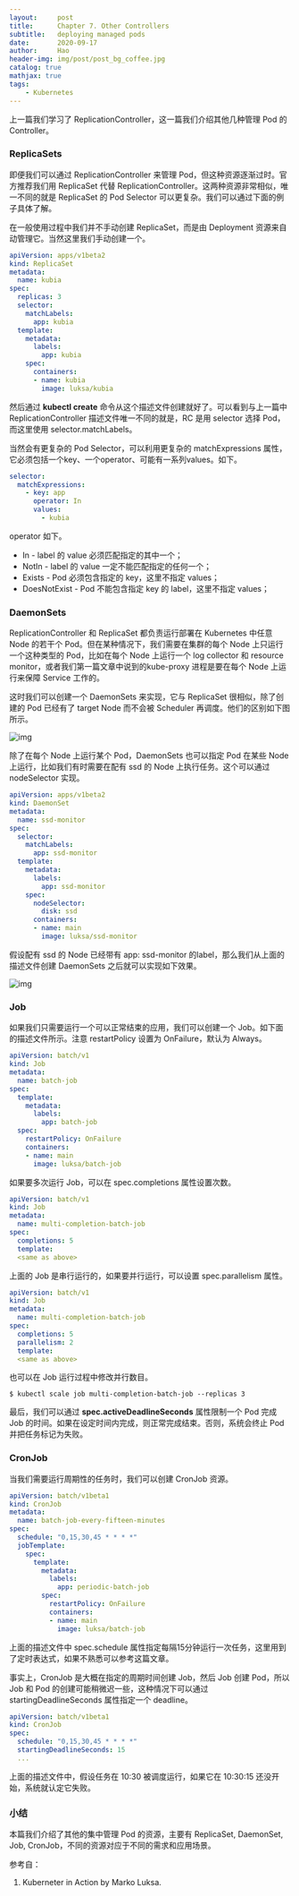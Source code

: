 ```yaml
---
layout:     post
title:      Chapter 7. Other Controllers
subtitle:   deploying managed pods
date:       2020-09-17
author:     Hao
header-img: img/post/post_bg_coffee.jpg
catalog: true
mathjax: true
tags:
    - Kubernetes
---
```


上一篇我们学习了 ReplicationController，这一篇我们介绍其他几种管理 Pod 的 Controller。

### ReplicaSets

即便我们可以通过 ReplicationController 来管理 Pod，但这种资源逐渐过时。官方推荐我们用 ReplicaSet 代替 ReplicationController。这两种资源非常相似，唯一不同的就是 ReplicaSet 的 Pod Selector 可以更复杂。我们可以通过下面的例子具体了解。

在一般使用过程中我们并不手动创建 ReplicaSet，而是由 Deployment 资源来自动管理它。当然这里我们手动创建一个。

```yml
apiVersion: apps/v1beta2
kind: ReplicaSet
metadata:
  name: kubia
spec:
  replicas: 3
  selector:
    matchLabels:
      app: kubia
  template:
    metadata:
      labels:
        app: kubia
    spec:
      containers:
      - name: kubia
        image: luksa/kubia
```

然后通过 **kubectl create** 命令从这个描述文件创建就好了。可以看到与上一篇中 ReplicationController 描述文件唯一不同的就是，RC 是用 selector 选择 Pod，而这里使用 selector.matchLabels。

当然会有更复杂的 Pod Selector，可以利用更复杂的 matchExpressions 属性，它必须包括一个key、一个operator、可能有一系列values。如下。

```yml
selector:
  matchExpressions:
    - key: app
      operator: In
      values:
        - kubia
```

operator 如下。

+ In - label 的 value 必须匹配指定的其中一个；
+ NotIn - label 的 value 一定不能匹配指定的任何一个；
+ Exists - Pod 必须包含指定的 key，这里不指定 values；
+ DoesNotExist - Pod 不能包含指定 key 的 label，这里不指定 values；

### DaemonSets

ReplicationController 和 ReplicaSet 都负责运行部署在 Kubernetes 中任意 Node 的若干个 Pod。但在某种情况下，我们需要在集群的每个 Node 上只运行一个这种类型的 Pod，比如在每个 Node 上运行一个 log collector 和 resource monitor，或者我们第一篇文章中说到的kube-proxy 进程是要在每个 Node 上运行来保障 Service 工作的。

这时我们可以创建一个 DaemonSets 来实现，它与 ReplicaSet 很相似，除了创建的 Pod 已经有了 target Node 而不会被 Scheduler 再调度。他们的区别如下图所示。

![img](/img/post/post_daemonset.png)

除了在每个 Node 上运行某个 Pod，DaemonSets 也可以指定 Pod 在某些 Node 上运行，比如我们有时需要在配有 ssd 的 Node 上执行任务。这个可以通过 nodeSelector 实现。

```yml
apiVersion: apps/v1beta2
kind: DaemonSet
metadata:
  name: ssd-monitor
spec:
  selector:
    matchLabels:
      app: ssd-monitor
  template:
    metadata:
      labels:
        app: ssd-monitor
    spec:
      nodeSelector:
        disk: ssd
      containers:
      - name: main
        image: luksa/ssd-monitor
```

假设配有 ssd 的 Node 已经带有 app: ssd-monitor 的label，那么我们从上面的描述文件创建 DaemonSets 之后就可以实现如下效果。

![img](/img/post/post_ssd_monitor.png)

### Job

如果我们只需要运行一个可以正常结束的应用，我们可以创建一个 Job。如下面的描述文件所示。注意 restartPolicy 设置为 OnFailure，默认为 Always。

```yml
apiVersion: batch/v1
kind: Job
metadata:
  name: batch-job
spec:
  template:
    metadata:
      labels:
        app: batch-job
  spec:
    restartPolicy: OnFailure
    containers:
    - name: main
      image: luksa/batch-job
```

如果要多次运行 Job，可以在 spec.completions 属性设置次数。

```yml
apiVersion: batch/v1
kind: Job
metadata:
  name: multi-completion-batch-job
spec:
  completions: 5
  template:
  <same as above>
```

上面的 Job 是串行运行的，如果要并行运行，可以设置 spec.parallelism 属性。

```yml
apiVersion: batch/v1
kind: Job
metadata:
  name: multi-completion-batch-job
spec:
  completions: 5
  parallelism: 2
  template:
  <same as above>
```

也可以在 Job 运行过程中修改并行数目。

```
$ kubectl scale job multi-completion-batch-job --replicas 3
```

最后，我们可以通过 **spec.activeDeadlineSeconds** 属性限制一个 Pod 完成 Job 的时间。如果在设定时间内完成，则正常完成结束。否则，系统会终止 Pod 并把任务标记为失败。

### CronJob

当我们需要运行周期性的任务时，我们可以创建 CronJob 资源。

```yml
apiVersion: batch/v1beta1
kind: CronJob
metadata:
  name: batch-job-every-fifteen-minutes
spec:
  schedule: "0,15,30,45 * * * *"
  jobTemplate:
    spec:
      template:
        metadata:
          labels:
            app: periodic-batch-job
        spec:
          restartPolicy: OnFailure
          containers:
          - name: main
            image: luksa/batch-job
```

上面的描述文件中 spec.schedule 属性指定每隔15分钟运行一次任务，这里用到了定时表达式，如果不熟悉可以参考这篇文章。

事实上，CronJob 是大概在指定的周期时间创建 Job，然后 Job 创建 Pod，所以 Job 和 Pod 的创建可能稍微迟一些，这种情况下可以通过 startingDeadlineSeconds 属性指定一个 deadline。

```yml
apiVersion: batch/v1beta1
kind: CronJob
spec:
  schedule: "0,15,30,45 * * * *"
  startingDeadlineSeconds: 15
  ...
```

上面的描述文件中，假设任务在 10:30 被调度运行，如果它在 10:30:15 还没开始，系统就认定它失败。

### 小结

本篇我们介绍了其他的集中管理 Pod 的资源，主要有 ReplicaSet, DaemonSet, Job, CronJob，不同的资源对应于不同的需求和应用场景。

参考自：
1. Kuberneter in Action by Marko Luksa.

